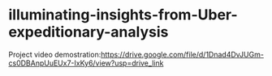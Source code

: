 # illuminating-insights-from-Uber-expeditionary-analysis
Project video demostration:https://drive.google.com/file/d/1Dnad4DvJUGm-cs0DBAnpUuEUx7-IxKy6/view?usp=drive_link
